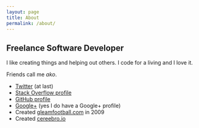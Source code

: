 ```yaml
---
layout: page
title: About
permalink: /about/
---
```


## Freelance Software Developer

I like creating things and helping out others. I code for a living and I love it.  

Friends call me _ako_.

 * [Twitter](https://twitter.com/michaeltecourt) (at last)
 * [Stack Overflow profile](http://stackoverflow.com/users/2187110/michael-ako-tecourt)
 * [GitHub profile](https://github.com/michaeltecourt)
 * [Google+](https://plus.google.com/u/0/+MichaelTecourt) (yes I do have a Google+ profile)
 * Created [gleamfootball.com](https://www.gleamfootball.com) in 2009
 * Created [cereebro.io](http://cereebro.io)
